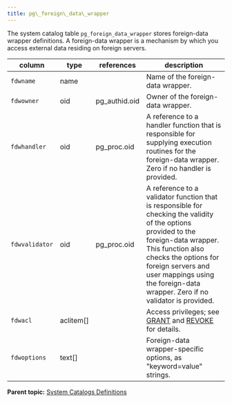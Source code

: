 ```yaml
---
title: pg\_foreign\_data\_wrapper 
---
```


The system catalog table `pg_foreign_data_wrapper` stores foreign-data wrapper definitions. A foreign-data wrapper is a mechanism by which you access external data residing on foreign servers.

|column|type|references|description|
|------|----|----------|-----------|
|`fdwname`|name| |Name of the foreign-data wrapper.|
|`fdwowner`|oid|pg\_authid.oid|Owner of the foreign-data wrapper.|
|`fdwhandler`|oid|pg\_proc.oid|A reference to a handler function that is responsible for supplying execution routines for the foreign-data wrapper. Zero if no handler is provided.|
|`fdwvalidator`|oid|pg\_proc.oid|A reference to a validator function that is responsible for checking the validity of the options provided to the foreign-data wrapper. This function also checks the options for foreign servers and user mappings using the foreign-data wrapper. Zero if no validator is provided.|
|`fdwacl`|aclitem\[\]| |Access privileges; see [GRANT](../sql_commands/GRANT.html) and [REVOKE](../sql_commands/REVOKE.html) for details.|
|`fdwoptions`|text\[\]| |Foreign-data wrapper-specific options, as "keyword=value" strings.|

**Parent topic:** [System Catalogs Definitions](../system_catalogs/catalog_ref-html.html)

